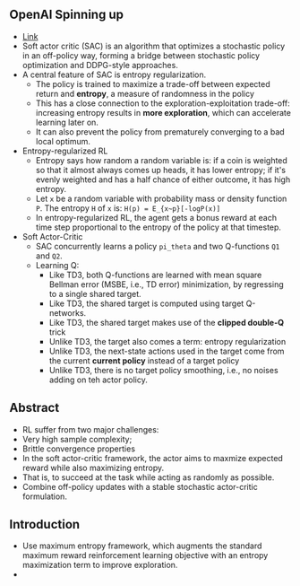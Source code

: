 ## OpenAI Spinning up
* [Link](https://spinningup.openai.com/en/latest/algorithms/sac.html)
* Soft actor critic (SAC) is an algorithm that optimizes a stochastic policy in an off-policy way, forming a bridge between stochastic policy optimization and DDPG-style approaches.
* A central feature of SAC is entropy regularization. 
  * The policy is trained to maximize a trade-off between expected return and **entropy**, a measure of randomness in the policy 
  * This has a close connection to the exploration-exploitation trade-off: increasing entropy results in **more exploration**, which can accelerate learning later on.
  * It can also prevent the policy from prematurely converging to a bad local optimum. 
* Entropy-regularized RL
  * Entropy says how random a random variable is: if a coin is weighted so that it almost always comes up heads, it has lower entropy; if it's evenly weighted and has a half chance of either outcome, it has high entropy.
  * Let ``x`` be a random variable with probability mass or density function ``P``. The entropy ``H`` of ``x`` is: ``H(p) = E_{x~p}[-logP(x)]``
  * In entropy-regularized RL, the agent gets a bonus reward at each time step proportional to the entropy of the policy at that timestep.  
* Soft Actor-Critic
  * SAC concurrently learns a policy ``pi_theta`` and two Q-functions ``Q1`` and ``Q2``.
  * Learning Q:
    * Like TD3, both Q-functions are learned with mean square Bellman error (MSBE, i.e., TD error) minimization, by regressing to a single shared target.
    * Like TD3, the shared target is computed using target Q-networks.
    * Like TD3, the shared target makes use of the **clipped double-Q** trick
    * Unlike TD3, the target also comes a term: entropy regularization
    * Unlike TD3, the next-state actions used in the target come from the current **current policy** instead of a target policy
    * Unlike TD3, there is no target policy smoothing, i.e., no noises adding on teh actor policy. 

## Abstract
* RL suffer from two major challenges: 
 * Very high sample complexity;
 * Brittle convergence properties 
* In the soft actor-critic framework, the actor aims to maxmize expected reward while also maximizing entropy. 
 * That is, to succeed at the task while acting as randomly as possible. 
 * Combine off-policy updates with a stable stochastic actor-critic formulation. 

## Introduction
* Use maximum entropy framework, which augments the standard maximum reward reinforcement learning objective with an entropy maximization term to improve exploration.
* 

         
